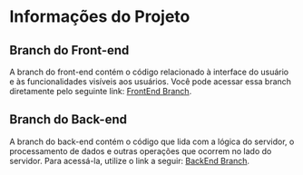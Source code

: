 <h1>Informações do Projeto</h1>

## Branch do Front-end

A branch do front-end contém o código relacionado à interface do usuário e às funcionalidades visíveis aos usuários. Você pode acessar essa branch diretamente pelo seguinte link: [FrontEnd Branch](https://github.com/liliassz/Tcc_FullStack/tree/FrontEnd).

## Branch do Back-end

A branch do back-end contém o código que lida com a lógica do servidor, o processamento de dados e outras operações que ocorrem no lado do servidor. Para acessá-la, utilize o link a seguir: [BackEnd Branch](https://github.com/liliassz/Tcc_FullStack/tree/Backend).

